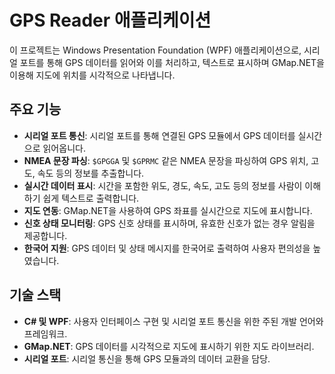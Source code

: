 # GPS Reader 애플리케이션

이 프로젝트는 Windows Presentation Foundation (WPF) 애플리케이션으로, 시리얼 포트를 통해 GPS 데이터를 읽어와 이를 처리하고, 텍스트로 표시하며 GMap.NET을 이용해 지도에 위치를 시각적으로 나타냅니다.

## 주요 기능
- **시리얼 포트 통신**: 시리얼 포트를 통해 연결된 GPS 모듈에서 GPS 데이터를 실시간으로 읽어옵니다.
- **NMEA 문장 파싱**: `$GPGGA` 및 `$GPRMC` 같은 NMEA 문장을 파싱하여 GPS 위치, 고도, 속도 등의 정보를 추출합니다.
- **실시간 데이터 표시**: 시간을 포함한 위도, 경도, 속도, 고도 등의 정보를 사람이 이해하기 쉽게 텍스트로 출력합니다.
- **지도 연동**: GMap.NET을 사용하여 GPS 좌표를 실시간으로 지도에 표시합니다.
- **신호 상태 모니터링**: GPS 신호 상태를 표시하며, 유효한 신호가 없는 경우 알림을 제공합니다.
- **한국어 지원**: GPS 데이터 및 상태 메시지를 한국어로 출력하여 사용자 편의성을 높였습니다.

## 기술 스택
- **C# 및 WPF**: 사용자 인터페이스 구현 및 시리얼 포트 통신을 위한 주된 개발 언어와 프레임워크.
- **GMap.NET**: GPS 데이터를 시각적으로 지도에 표시하기 위한 지도 라이브러리.
- **시리얼 포트**: 시리얼 통신을 통해 GPS 모듈과의 데이터 교환을 담당.
